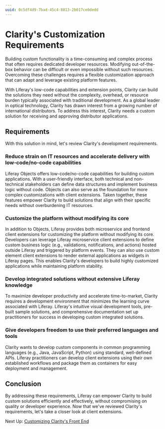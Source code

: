 ```yaml
---
uuid: 0c5df4d9-7bad-45c4-8813-2b017ce0dedd
---
```

# Clarity's Customization Requirements

Building custom functionality is a time-consuming and complex process that often requires dedicated developer resources. Modifying out-of-the-box behavior can be difficult or even impossible without such resources. Overcoming these challenges requires a flexible customization approach that can adapt and leverage existing platform features.

With Liferay's low-code capabilities and extension points, Clarity can build the solutions they need without the complexity, overhead, or resource burden typically associated with traditional development. As a global leader in optical technology, Clarity has drawn interest from a growing number of international distributors. To address this interest, Clarity needs a custom solution for receiving and approving distributor applications.

## Requirements

With this solution in mind, let's review Clarity's development requirements.

### Reduce strain on IT resources and accelerate delivery with low-code/no-code capabilities

Liferay Objects offers low-code/no-code capabilities for building custom applications. With a user-friendly interface, both technical and non-technical stakeholders can define data structures and implement business logic without code. Objects can also serve as the foundation for more complex customizations with client extensions. Taken together, these features empower Clarity to build solutions that align with their specific needs without overburdening IT resources.

### Customize the platform without modifying its core

In addition to Objects, Liferay provides both microservice and frontend client extensions for customizing the platform without modifying its core. Developers can leverage Liferay microservice client extensions to define custom business logic (e.g., validations, notifications, and actions) hosted outside Liferay and triggered by platform events. They can also use custom element client extensions to render external applications as widgets in Liferay pages. This enables Clarity's developers to build highly customized applications while maintaining platform stability.

### Develop integrated solutions without extensive Liferay knowledge

To maximize developer productivity and accelerate time-to-market, Clarity requires a development environment that minimizes the learning curve associated with Liferay. Liferay's intuitive visual development tools, pre-built sample solutions, and comprehensive documentation set up practitioners for success in developing custom integrated solutions.

### Give developers freedom to use their preferred languages and tools

Clarity wants to develop custom components in common programming languages (e.g., Java, JavaScript, Python) using standard, well-defined APIs. Liferay practitioners can develop client extensions using their own established workflows and package them as containers for easy deployment and management.

## Conclusion

By addressing these requirements, Liferay can empower Clarity to build custom solutions efficiently and effectively, without compromising on quality or developer experience. Now that we've reviewed Clarity's requirements, let's take a closer look at client extensions.

Next Up: [Customizing Clarity's Front End](./customizing-claritys-front-end.md)
